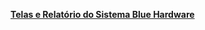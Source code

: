 **[Telas e Relatório do Sistema Blue Hardware](https://www.figma.com/design/otLNUbmmcuPjBrrJz6MaNw)**
